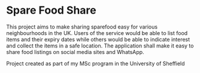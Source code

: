 # Spare Food Share

This project aims to make sharing sparefood easy for various neighbourhoods in the UK. Users of the service would be able to list food items and their expiry dates while others would be able to indicate interest and collect the items in a safe location. The application shall make it easy to share food listings on social media sites and WhatsApp.

Project created as part of my MSc program in the University of Sheffield
